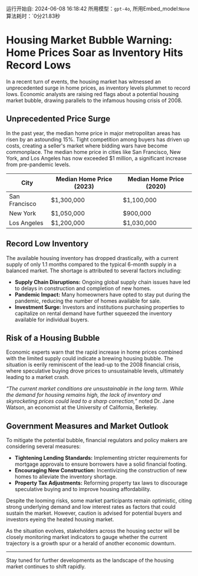 运行开始自: 2024-06-08 16:18:42
所用模型：`gpt-4o`, 所用Embed_model:`None`
算法耗时：`0分21.83秒
# Housing Market Bubble Warning: Home Prices Soar as Inventory Hits Record Lows

In a recent turn of events, the housing market has witnessed an unprecedented surge in home prices, as inventory levels plummet to record lows. Economic analysts are raising red flags about a potential housing market bubble, drawing parallels to the infamous housing crisis of 2008. 

## **Unprecedented Price Surge**

In the past year, the median home price in major metropolitan areas has risen by an astounding 15%. Tight competition among buyers has driven up costs, creating a seller's market where bidding wars have become commonplace. The median home price in cities like San Francisco, New York, and Los Angeles has now exceeded $1 million, a significant increase from pre-pandemic levels.

| City             | Median Home Price (2023) | Median Home Price (2020) |
|------------------|--------------------------|--------------------------|
| San Francisco    | $1,300,000               | $1,100,000               |
| New York         | $1,050,000               | $900,000                 |
| Los Angeles      | $1,200,000               | $1,030,000               |

## **Record Low Inventory**

The available housing inventory has dropped drastically, with a current supply of only 1.1 months compared to the typical 6-month supply in a balanced market. The shortage is attributed to several factors including:

- **Supply Chain Disruptions:** Ongoing global supply chain issues have led to delays in construction and completion of new homes.
- **Pandemic Impact:** Many homeowners have opted to stay put during the pandemic, reducing the number of homes available for sale.
- **Investment Surge:** Investors and institutions purchasing properties to capitalize on rental demand have further squeezed the inventory available for individual buyers.

    
## **Risk of a Housing Bubble**

Economic experts warn that the rapid increase in home prices combined with the limited supply could indicate a brewing housing bubble. The situation is eerily reminiscent of the lead-up to the 2008 financial crisis, where speculative buying drove prices to unsustainable levels, ultimately leading to a market crash.

*“The current market conditions are unsustainable in the long term. While the demand for housing remains high, the lack of inventory and skyrocketing prices could lead to a sharp correction,”* noted Dr. Jane Watson, an economist at the University of California, Berkeley.

## **Government Measures and Market Outlook**

To mitigate the potential bubble, financial regulators and policy makers are considering several measures:

- **Tightening Lending Standards:** Implementing stricter requirements for mortgage approvals to ensure borrowers have a solid financial footing.
- **Encouraging New Construction:** Incentivizing the construction of new homes to alleviate the inventory shortage.
- **Property Tax Adjustments:** Reforming property tax laws to discourage speculative buying and to improve housing affordability.

Despite the looming risks, some market participants remain optimistic, citing strong underlying demand and low interest rates as factors that could sustain the market. However, caution is advised for potential buyers and investors eyeing the heated housing market. 

As the situation evolves, stakeholders across the housing sector will be closely monitoring market indicators to gauge whether the current trajectory is a growth spur or a herald of another economic downturn.

---

Stay tuned for further developments as the landscape of the housing market continues to shift rapidly.
